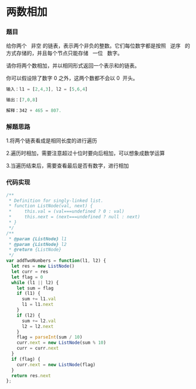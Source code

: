 # 两数相加

### 题目

给你两个   非空 的链表，表示两个非负的整数。它们每位数字都是按照   逆序   的方式存储的，并且每个节点只能存储   一位   数字。

请你将两个数相加，并以相同形式返回一个表示和的链表。

你可以假设除了数字 0 之外，这两个数都不会以 0  开头。

```JavaScript
输入：l1 = [2,4,3], l2 = [5,6,4]

输出：[7,0,8]

解释：342 + 465 = 807.
```

### 解题思路

1.将两个链表看成是相同长度的进行遍历

2.遍历时相加，需要注意超过十位时要向后相加，可以想象成数学运算

3.当遍历结束后，需要查看最后是否有数字，进行相加

### 代码实现

```JavaScript
/**
 * Definition for singly-linked list.
 * function ListNode(val, next) {
 *     this.val = (val===undefined ? 0 : val)
 *     this.next = (next===undefined ? null : next)
 * }
 */
/**
 * @param {ListNode} l1
 * @param {ListNode} l2
 * @return {ListNode}
 */
var addTwoNumbers = function(l1, l2) {
  let res = new ListNode()
  let curr = res
  let flag = 0
  while (l1 || l2) {
    let sum = flag
    if (l1) {
      sum += l1.val
      l1 = l1.next
    }
    if (l2) {
      sum += l2.val
      l2 = l2.next
    }
    flag = parseInt(sum / 10)
    curr.next = new ListNode(sum % 10)
    curr = curr.next
  }
  if (flag) {
    curr.next = new ListNode(flag)
  }
  return res.next
};
```
